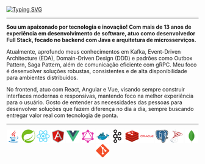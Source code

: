 [![Typing SVG](<https://readme-typing-svg.herokuapp.com?font=Fira+Code&size=24&pause=1000&color=00C9FF&center=true&vCenter=true&width=500&lines=Olá,+seja+muito+bem-vindo(a)!+👋>)](https://git.io/typing-svg)

---

**Sou um apaixonado por tecnologia e inovação! Com mais de 13 anos de experiência em desenvolvimento de software, atuo como desenvolvedor Full Stack, focado no backend com Java e arquitetura de microsserviços.**

Atualmente, aprofundo meus conhecimentos em Kafka, Event-Driven Architecture (EDA), Domain-Driven Design (DDD) e padrões como Outbox Pattern, Saga Pattern, além de comunicação eficiente com gRPC. Meu foco é desenvolver soluções robustas, consistentes e de alta disponibilidade para ambientes distribuídos.

No frontend, atuo com React, Angular e Vue, visando sempre construir interfaces modernas e responsivas, mantendo foco na melhor experiência para o usuário. Gosto de entender as necessidades das pessoas para desenvolver soluções que fazem diferença no dia a dia, sempre buscando entregar valor real com tecnologia de ponta.

---

<div align="center">

<img height="35" width="35" src="./assets/java.svg" alt="Java"/>
<img height="35" width="35" src="./assets/spring.svg" alt="Spring"/>
<img height="35" width="35" src="./assets/react.svg" alt="React"/>
<img height="35" width="35" src="./assets/angular.svg" alt="Angular"/>
<img height="35" width="35" src="./assets/vue.svg" alt="Vue"/>
<img height="35" width="35" src="./assets/graphql.svg" alt="GraphQL" />
<img height="35" width="35" src="./assets/docker.svg" alt="Docker"/>
<img height="35" width="35" src="./assets/kafka.svg" alt="Kafka"/>
<img height="35" width="35" src="./assets/redis.svg" alt="Redis"/>
<img height="35" width="35" src="./assets/oracle.svg" alt="Oracle"/>
<img height="35" width="35" src="./assets/postgresql.svg" alt="PostgreSQL"/>
<img height="35" width="35" src="./assets/sqlserver.svg" alt="SQL Sever"/>
<img height="35" width="35" src="./assets/mongodb.svg" alt="MongoDB"/>
<img height="35" width="35" src="./assets/git.svg" alt="Git"/>

</div>
